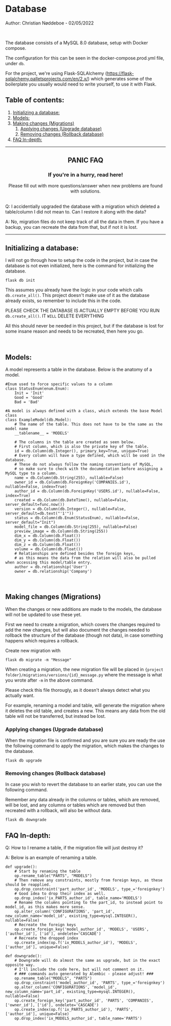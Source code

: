 # Database <!-- omit in toc -->

Author: Christian Nøddeboe - 02/05/2022

<br/>

The database consists of a MySQL 8.0 database, setup with Docker compose.

The configuration for this can be seen in the docker-compose.prod.yml file, under `db`.

For the project, we're using Flask-SQLAlchemy (https://flask-sqlalchemy.palletsprojects.com/en/2.x/) which generates some of the boilerplate you usually would need to write yourself, to use it with Flask.

## Table of contents: <!-- omit in toc -->

1. [Initializing a database:](#initializing-a-database)
2. [Models:](#models)
3. [Making changes (Migrations)](#making-changes-migrations)
   1. [Applying changes (Upgrade database)](#applying-changes-upgrade-database)
   2. [Removing changes (Rollback database)](#removing-changes-rollback-database)
4. [FAQ In-depth:](#faq-in-depth)

---

<h2><center><b>PANIC FAQ</b></center></h2>

<center><h3><b>If you're in a hurry, read here!</b></h3></center>
<center>Please fill out with more questions/answer when new problems are found with solutions.</center>
<br/>

Q: I accidentially upgraded the database with a migration which deleted a table/column I did not mean to. Can I restore it along with the data?

A: No, migration files do not keep track of all the data in them. If you have a backup, you can recreate the data from that, but if not it is lost.

---

## Initializing a database:

I will not go through how to setup the code in the project, but in case the database is not even initialized, here is the command for initializing the database.

```
flask db init
```

This assumes you already have the logic in your code which calls `db.create_all()`. This project doesn't make use of it as the database already exists, so remember to include this in the code.

PLEASE CHECK THE DATABASE IS ACTUALLY EMPTY BEFORE YOU RUN `db.create_all()`. IT `WILL` DELETE EVERYTHING

All this should never be needed in this project, but if the database is lost for some insane reason and needs to be recreated, then here you go.

<br/>

## Models:

A model represents a table in the database. Below is the anatomy of a model.

```
#Enum used to force specific values to a column
class StatusEnum(enum.Enum):
    Init = 'Init'
    Good = 'Good'
    Bad = 'Bad'

#A model is always defined with a class, which extends the base Model class
class ExampleModel(db.Model):
    # The name of the table. This does not have to be the same as the model name
    __tablename__ = 'MODELS'

    # The columns in the table are created as seen below.
    # First column, which is also the private key of the table.
    id = db.Column(db.Integer(), primary_key=True, unique=True)
    # Every column will have a type defined, which will be used in the database.
    # These do not always follow the naming conventions of MySQL,
    # so make sure to check with the documentation before assigning a MySQL type to a column.
    name = db.Column(db.String(255), nullable=False)
    owner_id = db.Column(db.ForeignKey('COMPANIES.id'), nullable=False, index=True)
    author_id = db.Column(db.ForeignKey('USERS.id'), nullable=False, index=True)
    created = db.Column(db.DateTime(), nullable=False, server_default=func.now())
    version = db.Column(db.Integer(), nullable=False, server_default=db.text("'1'"))
    status = db.Column(db.Enum(StatusEnum), nullable=False, server_default="Init")
    model_file = db.Column(db.String(255), nullable=False)
    preview_image = db.Column(db.String(255))
    dim_x = db.Column(db.Float())
    dim_y = db.Column(db.Float())
    dim_z = db.Column(db.Float())
    volume = db.Column(db.Float())
    # Relationships are defined besides the foreign keys,
    # as this means the data from the relation will also be pulled when accessing this model/table entry.
    author = db.relationship('User')
    owner = db.relationship('Company')
```

<br/>

## Making changes (Migrations)

When the changes or new additions are made to the models, the database will not be updated to use these yet.

First we need to create a migration, which covers the changes required to add the new changes, but will also document the changes needed to rollback the structure of the database (though not data), in case something happens which requires a rollback.

Create new migration with

```
flask db migrate -m "Message"
```

When creating a migration, the new migration file will be placed in `{project folder}/migrations/versions/{id}_message.py` where the message is what you wrote after `-m` in the above command.

Please check this file thorougly, as it doesn't always detect what you actually want.

For example, renaming a model and table, will generate the migration where it deletes the old table, and creates a new. This means any data from the old table will not be transferred, but instead be lost.

### Applying changes (Upgrade database)

When the migration file is confirmed and you are sure you are ready the use the following command to apply the migration, which makes the changes to the database.

```
flask db upgrade
```

### Removing changes (Rollback database)

In case you wish to revert the database to an earlier state, you can use the following command.

Remember any data already in the columns or tables, which are removed, will be lost, and any columns or tables which are removed but then recreated with a rollback, will also be without data.

```
flask db downgrade
```

## FAQ In-depth:

Q: How to I rename a table, if the migration file will just destroy it?

A: Below is an example of renaming a table.

```
def upgrade():
    # Start by renaming the table
    op.rename_table("PARTS", "MODELS")
    # Then remove any constraints, mostly from foreign keys, as these should be reapplied.
    op.drop_constraint('part_author_id', 'MODELS', type_='foreignkey')
    # Good idea to drop their index as well.
    op.drop_index('ix_PARTS_author_id', table_name='MODELS')
    # Rename the columns pointing to the part_id, to instead point to model_id, as this makes more sense.
    op.alter_column('CONFIGURATIONS', 'part_id', new_column_name='model_id', existing_type=mysql.INTEGER(), nullable=False)
    # Recreate the foreign keys
    op.create_foreign_key('model_author_id', 'MODELS', 'USERS', ['author_id'], ['id'], ondelete='CASCADE')
    # Recreate the dropped index
    op.create_index(op.f('ix_MODELS_author_id'), 'MODELS', ['author_id'], unique=False)

def downgrade():
    # Downgrade will do almost the same as upgrade, but in the exact opposite way.
    # I'll include the code here, but will not comment on it.
    # ### commands auto generated by Alembic - please adjust! ###
    op.rename_table("MODELS", "PARTS")
    op.drop_constraint('model_author_id', 'PARTS', type_='foreignkey')
    op.alter_column('CONFIGURATIONS', 'model_id', new_column_name='part_id', existing_type=mysql.INTEGER(), nullable=False)
    op.create_foreign_key('part_author_id', 'PARTS', 'COMPANIES', ['owner_id'], ['id'], ondelete='CASCADE')
    op.create_index(op.f('ix_PARTS_author_id'), 'PARTS', ['author_id'], unique=False)
    op.drop_index('ix_MODELS_author_id', table_name='PARTS')
```
